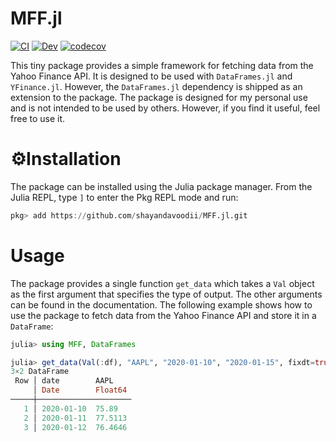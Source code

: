 # MFF.jl

[![CI](https://github.com/shayandavoodii/MFF/actions/workflows/ci.yml/badge.svg)](https://github.com/shayandavoodii/MFF/actions/workflows/ci.yml)
[![Dev](https://img.shields.io/badge/docs-dev-blue.svg)](https://shayandavoodii.github.io/MFF.jl)
[![codecov](https://codecov.io/gh/shayandavoodii/MFF/branch/master/graph/badge.svg?token=K6SUOSEU4Q)](https://codecov.io/gh/shayandavoodii/MFF)

This tiny package provides a simple framework for fetching data from the Yahoo Finance API. It is designed to be used with `DataFrames.jl` and `YFinance.jl`. However, the `DataFrames.jl` dependency is shipped as an extension to the package. The package is designed for my personal use and is not intended to be used by others. However, if you find it useful, feel free to use it.  

# ⚙️Installation
The package can be installed using the Julia package manager. From the Julia REPL, type `]` to enter the Pkg REPL mode and run:

```julia
pkg> add https://github.com/shayandavoodii/MFF.jl.git
```

# Usage
The package provides a single function `get_data` which takes a `Val` object as the first argument that specifies the type of output. The other arguments can be found in the documentation. The following example shows how to use the package to fetch data from the Yahoo Finance API and store it in a `DataFrame`:

```julia
julia> using MFF, DataFrames

julia> get_data(Val(:df), "AAPL", "2020-01-10", "2020-01-15", fixdt=true)
3×2 DataFrame
 Row │ date        AAPL
     │ Date        Float64
─────┼─────────────────────
   1 │ 2020-01-10  75.89
   2 │ 2020-01-11  77.5113
   3 │ 2020-01-12  76.4646
```
